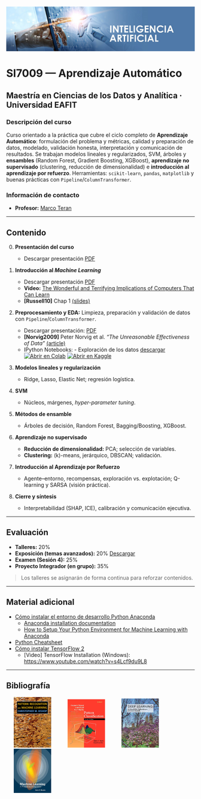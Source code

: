 [![banner](/_assets/pics/bannerAI.jpg)](https://github.com/marcoteran/ml)

# SI7009 — Aprendizaje Automático
## Maestría en Ciencias de los Datos y Analítica · Universidad EAFIT

### Descripción del curso
Curso orientado a la práctica que cubre el ciclo completo de **Aprendizaje Automático**: formulación del problema y métricas, calidad y preparación de datos, modelado, validación honesta, interpretación y comunicación de resultados. Se trabajan modelos lineales y regularizados, SVM, árboles y **ensambles** (Random Forest, Gradient Boosting, XGBoost), **aprendizaje no supervisado** (clustering, reducción de dimensionalidad) e **introducción al aprendizaje por refuerzo**. Herramientas: `scikit-learn`, `pandas`, `matplotlib` y buenas prácticas con `Pipeline`/`ColumnTransformer`.

### Información de contacto
* **Profesor:** [Marco Teran](https://marcoteran.github.io/)

---

## Contenido
0. **Presentación del curso**
   * Descargar presentación [PDF](https://github.com/marcoteran/ml/raw/master/lectures/00_machinelearning_syllabus.pdf)

1. **Introducción al *Machine Learning***
   * Descargar presentación [PDF](https://github.com/marcoteran/ml/raw/master/lectures/01_machinelearning_introductiontomachinelearning.pdf)
   * **Video:** [The Wonderful and Terrifying Implications of Computers That Can Learn](https://www.ted.com/talks/jeremy_howard_the_wonderful_and_terrifying_implications_of_computers_that_can_learn)
   * **[Russell10]** Chap 1 [(slides)](http://aima.eecs.berkeley.edu/slides-pdf/chapter01.pdf)

2. **Preprocesamiento y EDA:** Limpieza, preparación y validación de datos con `Pipeline`/`ColumnTransformer`.
	* Descargar presentación: [PDF](https://github.com/marcoteran/ml/raw/master/lectures/02_machinelearning_dataexploration.pdf)
	* **[Norvig2009]** Peter Norvig et al. *“The Unreasonable Effectiveness of Data”* [(article)](https://static.googleusercontent.com/media/research.google.com/es//pubs/archive/35179.pdf)
  	* IPython Notebooks:
			- Exploración de los datos [descargar](https://github.com/marcoteran/ml/blob/master/notebooks/ml_machinelearninglandscape.ipynb)
			[![Abrir en Colab](https://colab.research.google.com/assets/colab-badge.svg)](https://colab.research.google.com/github/marcoteran/ml/blob/master/notebooks/ml_machinelearninglandscape.ipynb)
         [![Abrir en Kaggle](https://kaggle.com/static/images/open-in-kaggle.svg)](https://kaggle.com/kernels/welcome?src=https://github.com/marcoteran/ml/blob/master/notebooks/ml_machinelearninglandscape.ipynb)

3. **Modelos lineales y regularización**
   * Ridge, Lasso, Elastic Net; regresión logística.

4. **SVM**  
   * Núcleos, márgenes, *hyper-parameter tuning*.

5. **Métodos de ensamble**
   * Árboles de decisión, Random Forest, Bagging/Boosting, XGBoost.

6. **Aprendizaje no supervisado**
   * **Reducción de dimensionalidad:** PCA; selección de variables.  
   * **Clustering:** \(k\)-means, jerárquico, DBSCAN; validación.

7. **Introducción al Aprendizaje por Refuerzo**
   * Agente–entorno, recompensas, exploración vs. explotación; Q-learning y SARSA (visión práctica).

8. **Cierre y síntesis**
   * Interpretabilidad (SHAP, ICE), calibración y comunicación ejecutiva.

---

## Evaluación
- **Talleres:** 20%  
- **Exposición (temas avanzados):** 20% [Descargar](https://github.com/marcoteran/ml/raw/master/homeworks/ml_presentations.pdf)
- **Examen (Sesión 4):** 25%  
- **Proyecto Integrador (en grupo):** 35%

> Los talleres se asignarán de forma continua para reforzar contenidos.

---

## Material adicional
* [Cómo instalar el entorno de desarrollo Python Anaconda](https://github.com/marcoteran/ml/raw/master/aditionalmaterial/documentation/instalarPython_Anaconda.pdf)
  * [Anaconda installation documentation](https://docs.anaconda.com/anaconda/install/windows/)
  * [How to Setup Your Python Environment for Machine Learning with Anaconda](https://machinelearningmastery.com/setup-python-environment-machine-learning-deep-learning-anaconda/)
* [Python Cheatsheet](https://github.com/marcoteran/ml/raw/master/aditionalmaterial/cheatsheetsandinfographics/pythoncheatsheets.pdf)
* [Cómo instalar TensorFlow 2](https://www.tensorflow.org/install?hl=es-419)
  * [Video] TensorFlow Installation (Windows): https://www.youtube.com/watch?v=s4Lcf9du9L8

---
## Bibliografía

<p float="left">

[<img src="/_assets/pics/BishopPattern Recognition.jpg" width="100" alt="Christopher M. Bishop - Pattern Recognition and Machine Learning" title="Christopher M. Bishop - Pattern Recognition and Machine Learning" hspace="20">](https://github.com/marcoteran/deeplearningmodule/raw/main/aditionalmaterial/books/Christopher%20M.%20Bishop%20-%20Pattern%20Recognition%20and%20Machine%20Learning.pdf)
[<img src="/_assets/pics/DudaPatternclassification.jpg" width="100" alt="Richard O. Duda - Pattern classification" title="Richard O. Duda - Pattern classification" hspace="20">](https://github.com/marcoteran/deeplearningmodule/raw/main/aditionalmaterial/books/Richard%20O.%20Duda%20-%20Pattern%20classification.pdf)
[<img src="/_assets/pics/IanGoodfellowDeepLearning.jpg" width="100" alt="Ian Goodfellow - Deep Learning" title="Ian Goodfellow - Deep Learning" hspace="20">](https://github.com/marcoteran/deeplearningmodule/raw/main/aditionalmaterial/books/Ian%20Goodfellow%20-%20Deep%20Learning.pdf)
[<img src="/_assets/pics/MurphyMachine Learning.jpg" width="100" alt="Kevin P. Murphy - Machine Learning_ A Probabilistic Perspective" title="Kevin P. Murphy - Machine Learning_ A Probabilistic Perspective" hspace="20">](https://github.com/marcoteran/deeplearningmodule/raw/main/aditionalmaterial/books/Kevin%20P.%20Murphy%20-%20Machine%20Learning_%20A%20Probabilistic%20Perspective.pdf)
</p>
